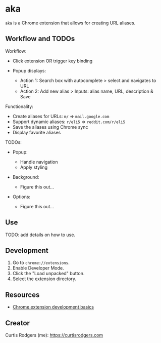 # aka

`aka` is a Chrome extension that allows for creating URL aliases.

## Workflow and TODOs

Workflow:

- Click extension OR trigger key binding
- Popup displays:

  - Action 1: Search box with autocomplete > select and navigates to URL
  - Action 2: Add new alias > Inputs: alias name, URL, description & Save

Functionality:

- Create aliases for URLs: `m/` => `mail.google.com`
- Support dynamic aliases: `r/eli5` => `reddit.com/r/eli5`
- Save the aliases using Chrome sync
- Display favorite aliases

TODOs:

- Popup:

  - Handle navigation
  - Apply styling

- Background:

  - Figure this out...

- Options:
  - Figure this out...

## Use

TODO: add details on how to use.

## Development

1. Go to `chrome://extensions`.
1. Enable Developer Mode.
1. Click the "Load unpacked" button.
1. Select the extension directory.

## Resources

- [Chrome extension development basics](https://developer.chrome.com/docs/extensions/mv3/getstarted/development-basics/)

## Creator

Curtis Rodgers (me): https://curtisrodgers.com
